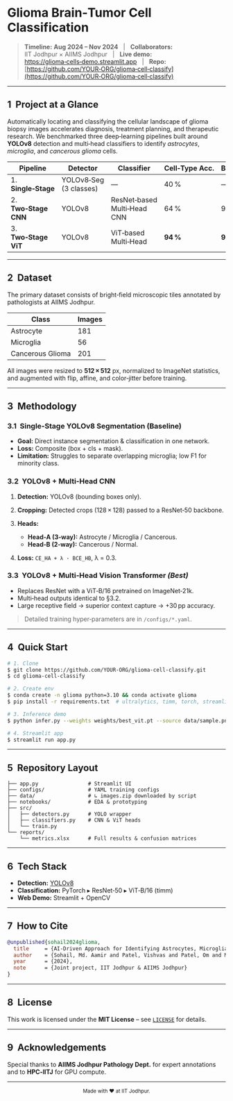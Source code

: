 # Glioma Brain‑Tumor Cell Classification

> **Timeline:** **Aug 2024 – Nov 2024**   |   **Collaborators:** IIT Jodhpur × AIIMS Jodhpur   |   **Live demo:** [https://glioma‑cells‑demo.streamlit.app](https://glioma‑cells‑demo.streamlit.app)   |   **Repo:** [https://github.com/YOUR‑ORG/glioma‑cell‑classify](https://github.com/YOUR‑ORG/glioma‑cell‑classify)

---

## 1  Project at a Glance

Automatically locating and classifying the cellular landscape of glioma biopsy images accelerates diagnosis, treatment planning, and therapeutic research. We benchmarked three deep‑learning pipelines built around **YOLOv8** detection and multi‑head classifiers to identify *astrocytes*, *microglia*, and *cancerous glioma* cells.

| Pipeline             | Detector               | Classifier                  | Cell‑Type Acc. | Binary (Cancer vs Normal) |
| -------------------- | ---------------------- | --------------------------- | -------------- | ------------------------- |
| 1. **Single‑Stage**  | YOLOv8‑Seg (3 classes) | —                           | 40 %           | —                         |
| 2. **Two‑Stage CNN** | YOLOv8                 | ResNet‑based Multi‑Head CNN | 64 %           | 93 %\*                    |
| 3. **Two‑Stage ViT** | YOLOv8                 | ViT‑based Multi‑Head        | **94 %**       | **98 %**\*                |

---

## 2  Dataset

The primary dataset consists of bright‑field microscopic tiles annotated by pathologists at AIIMS Jodhpur.

| Class            | Images |
| ---------------- | ------ |
| Astrocyte        | 181    |
| Microglia        | 56     |
| Cancerous Glioma | 201    |

All images were resized to **512 × 512** px, normalized to ImageNet statistics, and augmented with flip, affine, and color‑jitter before training.

---

## 3  Methodology

### 3.1  Single‑Stage YOLOv8 Segmentation (Baseline)

* **Goal:** Direct instance segmentation & classification in one network.
* **Loss:** Composite (box + cls + mask).
* **Limitation:** Struggles to separate overlapping microglia; low F1 for minority class.

### 3.2  YOLOv8 + Multi‑Head CNN

1. **Detection:** YOLOv8 (bounding boxes only).
2. **Cropping:** Detected crops (128 × 128) passed to a ResNet‑50 backbone.
3. **Heads:**

   * **Head‑A (3‑way):** Astrocyte / Microglia / Cancerous.
   * **Head‑B (2‑way):** Cancerous / Normal.
4. **Loss:** `CE_HA + λ · BCE_HB`, λ = 0.3.

### 3.3  YOLOv8 + Multi‑Head Vision Transformer *(Best)*

* Replaces ResNet with a ViT‑B/16 pretrained on ImageNet‑21k.
* Multi‑head outputs identical to §3.2.
* Large receptive field → superior context capture → +30 pp accuracy.

> Detailed training hyper‑parameters are in `/configs/*.yaml`.

---

## 4  Quick Start

```bash
# 1. Clone
$ git clone https://github.com/YOUR-ORG/glioma-cell-classify.git
$ cd glioma-cell-classify

# 2. Create env
$ conda create -n glioma python=3.10 && conda activate glioma
$ pip install -r requirements.txt  # ultralytics, timm, torch, streamlit …

# 3. Inference demo
$ python infer.py --weights weights/best_vit.pt --source data/sample.png

# 4. Streamlit app
$ streamlit run app.py
```

---

## 5  Repository Layout

```
├── app.py                # Streamlit UI
├── configs/              # YAML training configs
├── data/                 # ↳ images.zip downloaded by script
├── notebooks/            # EDA & prototyping
├── src/
│   ├── detectors.py      # YOLO wrapper
│   ├── classifiers.py    # CNN & ViT heads
│   └── train.py
└── reports/
    └── metrics.xlsx      # Full results & confusion matrices
```

---

## 6  Tech Stack

* **Detection:** [YOLOv8](https://github.com/ultralytics/ultralytics)
* **Classification:** PyTorch ▸ ResNet‑50 ▸ ViT‑B/16 (timm)
* **Web Demo:** Streamlit + OpenCV

---

## 7  How to Cite

```bibtex
@unpublished{sohail2024glioma,
  title     = {AI-Driven Approach for Identifying Astrocytes, Microglia, and Cancerous Glioma Cells},
  author    = {Sohail, Md. Aamir and Patel, Vishvas and Patel, Om and Maurya, Rahul},
  year      = {2024},
  note      = {Joint project, IIT Jodhpur & AIIMS Jodhpur}
}
```

---

## 8  License

This work is licensed under the **MIT License** – see [`LICENSE`](LICENSE) for details.

---

## 9  Acknowledgements

Special thanks to **AIIMS Jodhpur Pathology Dept.** for expert annotations and to **HPC‑IITJ** for GPU compute.

---

<p align="center"><sub>Made with ♥ at IIT Jodhpur.</sub></p>
